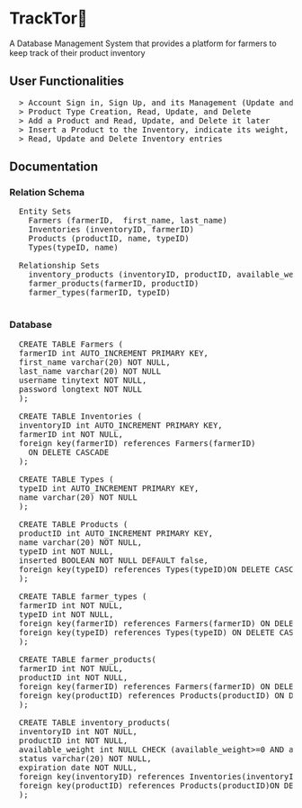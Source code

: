 # TrackTor🚚
A Database Management System that provides a platform for farmers to keep track of their product inventory

## User Functionalities
<pre>
  > Account Sign in, Sign Up, and its Management (Update and Delete)
  > Product Type Creation, Read, Update, and Delete
  > Add a Product and Read, Update, and Delete it later
  > Insert a Product to the Inventory, indicate its weight, status and expiration date
  > Read, Update and Delete Inventory entries  
</pre>

## Documentation
  ### Relation Schema
  <pre>
  Entity Sets
    Farmers (farmerID,  first_name, last_name)	
    Inventories (inventoryID, farmerID)
    Products (productID, name, typeID)
    Types(typeID, name)
    
  Relationship Sets
    inventory_products (inventoryID, productID, available_weight, status [Harvested, For Harvest, Planted, For Planting, For Sale, Sold], expiration)
    farmer_products(farmerID, productID)
    farmer_types(farmerID, typeID)
  </pre>

  ### Database
  <pre>
  CREATE TABLE Farmers (
  farmerID int AUTO_INCREMENT PRIMARY KEY,
  first_name varchar(20) NOT NULL,
  last_name varchar(20) NOT NULL
  username tinytext NOT NULL,
  password longtext NOT NULL
  );
  
  CREATE TABLE Inventories (
  inventoryID int AUTO_INCREMENT PRIMARY KEY,
  farmerID int NOT NULL,
  foreign key(farmerID) references Farmers(farmerID)
  	ON DELETE CASCADE
  );
  
  CREATE TABLE Types (
  typeID int AUTO_INCREMENT PRIMARY KEY,
  name varchar(20) NOT NULL
  );
  
  CREATE TABLE Products (
  productID int AUTO_INCREMENT PRIMARY KEY,
  name varchar(20) NOT NULL,
  typeID int NOT NULL,
  inserted BOOLEAN NOT NULL DEFAULT false, 
  foreign key(typeID) references Types(typeID)ON DELETE CASCADE
  );
  
  CREATE TABLE farmer_types (
  farmerID int NOT NULL,
  typeID int NOT NULL,
  foreign key(farmerID) references Farmers(farmerID) ON DELETE CASCADE,
  foreign key(typeID) references Types(typeID) ON DELETE CASCADE
  );
  
  CREATE TABLE farmer_products(
  farmerID int NOT NULL,
  productID int NOT NULL,
  foreign key(farmerID) references Farmers(farmerID) ON DELETE CASCADE,
  foreign key(productID) references Products(productID) ON DELETE CASCADE
  );
  
  CREATE TABLE inventory_products(
  inventoryID int NOT NULL,
  productID int NOT NULL,
  available_weight int NULL CHECK (available_weight>=0 AND available_weight<=2000),
  status varchar(20) NOT NULL,
  expiration date NOT NULL,	
  foreign key(inventoryID) references Inventories(inventoryID) ON DELETE CASCADE,
  foreign key(productID) references Products(productID)ON DELETE CASCADE
  );
  </pre>
  
